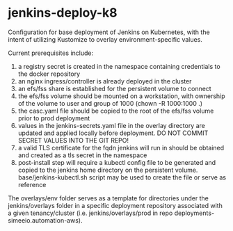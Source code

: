 # jenkins-deploy-k8

Configuration for base deployment of Jenkins on Kubernetes, with the intent of utilizing Kustomize to overlay environment-specific values.

Current prerequisites include:

1) a registry secret is created in the namespace containing credentials to the docker repository
2) an nginx ingress/controller is already deployed in the cluster
3) an efs/fss share is established for the persistent volume to connect
4) the efs/fss volume should be mounted on a workstation, with ownership of the volume to user and group of 1000 (chown -R 1000:1000 .) 
5) the casc.yaml file should be copied to the root of the efs/fss volume prior to prod deployment
6) values in the jenkins-secrets.yaml file in the overlay directory are updated and applied locally before deployment. DO NOT COMMIT SECRET VALUES INTO THE GIT REPO!
7) a valid TLS certificate for the fqdn jenkins will run in should be obtained and created as a tls secret in the namespace
8) post-install step will require a kubectl config file to be generated and copied to the jenkins home directory on the persistent volume. base/jenkins-kubectl.sh script may be used to create the file or serve as reference

The overlays/env folder serves as a template for directories under the jenkins/overlays folder in a specific deployment repository associated with a given tenancy/cluster (i.e. jenkins/overlays/prod in repo deployments-simeeio.automation-aws).  

